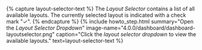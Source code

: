 {% capture layout-selector-text %}
The <i>Layout Selector</i> contains a list of all available layouts. The currently selected layout is indicated with a check mark "✓".
{% endcapture %}
{% include howto_step.html
summary="Open the <i>Layout Selector Dropdown</i>"
image-name="4.0.0/dashboard/dashboard-layoutselector.png"
caption="Click the <i>layout selector dropdown</i> to view the available layouts."
text=layout-selector-text
%}
